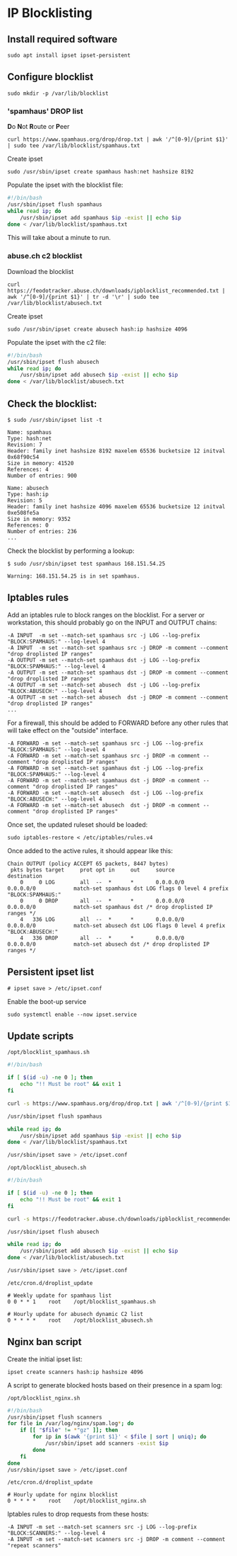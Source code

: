 # IP Blocklisting

## Install required software

    sudo apt install ipset ipset-persistent

## Configure blocklist

    sudo mkdir -p /var/lib/blocklist

### 'spamhaus' DROP list

**D**o **N**ot **R**oute or **P**eer

    curl https://www.spamhaus.org/drop/drop.txt | awk '/^[0-9]/{print $1}' | sudo tee /var/lib/blocklist/spamhaus.txt

Create ipset

    sudo /usr/sbin/ipset create spamhaus hash:net hashsize 8192

Populate the ipset with the blocklist file:

```sh
#!/bin/bash
/usr/sbin/ipset flush spamhaus
while read ip; do 
    /usr/sbin/ipset add spamhaus $ip -exist || echo $ip
done < /var/lib/blocklist/spamhaus.txt
```

This will take about a minute to run.

### abuse.ch c2 blocklist

Download the blocklist

    curl https://feodotracker.abuse.ch/downloads/ipblocklist_recommended.txt | awk '/^[0-9]/{print $1}' | tr -d '\r' | sudo tee /var/lib/blocklist/abusech.txt

Create ipset

    sudo /usr/sbin/ipset create abusech hash:ip hashsize 4096

Populate the ipset with the c2 file:

```sh
#!/bin/bash
/usr/sbin/ipset flush abusech
while read ip; do 
    /usr/sbin/ipset add abusech $ip -exist || echo $ip
done < /var/lib/blocklist/abusech.txt
```


## Check the blocklist:

```
$ sudo /usr/sbin/ipset list -t

Name: spamhaus
Type: hash:net
Revision: 7
Header: family inet hashsize 8192 maxelem 65536 bucketsize 12 initval 0x68f90c54
Size in memory: 41520
References: 4
Number of entries: 900

Name: abusech
Type: hash:ip
Revision: 5
Header: family inet hashsize 4096 maxelem 65536 bucketsize 12 initval 0xe508fe5a
Size in memory: 9352
References: 0
Number of entries: 236
...
```

Check the blocklist by performing a lookup: 

```
$ sudo /usr/sbin/ipset test spamhaus 168.151.54.25

Warning: 168.151.54.25 is in set spamhaus.
```

## Iptables rules

Add an iptables rule to block ranges on the blocklist. 
For a server or workstation, this should probably go on the INPUT and OUTPUT chains:

```
-A INPUT  -m set --match-set spamhaus src -j LOG --log-prefix "BLOCK:SPAMHAUS:" --log-level 4
-A INPUT  -m set --match-set spamhaus src -j DROP -m comment --comment "drop droplisted IP ranges"
-A OUTPUT -m set --match-set spamhaus dst -j LOG --log-prefix "BLOCK:SPAMHAUS:" --log-level 4
-A OUTPUT -m set --match-set spamhaus dst -j DROP -m comment --comment "drop droplisted IP ranges"
-A OUTPUT -m set --match-set abusech  dst -j LOG --log-prefix "BLOCK:ABUSECH:" --log-level 4
-A OUTPUT -m set --match-set abusech  dst -j DROP -m comment --comment "drop droplisted IP ranges"
...
```

For a firewall, this should be added to FORWARD before any other rules that will take effect on the "outside" interface.

```
-A FORWARD -m set --match-set spamhaus src -j LOG --log-prefix "BLOCK:SPAMHAUS:" --log-level 4
-A FORWARD -m set --match-set spamhaus src -j DROP -m comment --comment "drop droplisted IP ranges"
-A FORWARD -m set --match-set spamhaus dst -j LOG --log-prefix "BLOCK:SPAMHAUS:" --log-level 4
-A FORWARD -m set --match-set spamhaus dst -j DROP -m comment --comment "drop droplisted IP ranges"
-A FORWARD -m set --match-set abusech  dst -j LOG --log-prefix "BLOCK:ABUSECH:" --log-level 4
-A FORWARD -m set --match-set abusech  dst -j DROP -m comment --comment "drop droplisted IP ranges"
```

Once set, the updated ruleset should be loaded:

    sudo iptables-restore < /etc/iptables/rules.v4

Once added to the active rules, it should appear like this: 

```
Chain OUTPUT (policy ACCEPT 65 packets, 8447 bytes)
 pkts bytes target     prot opt in     out     source               destination         
    0     0 LOG        all  --  *      *       0.0.0.0/0            0.0.0.0/0            match-set spamhaus dst LOG flags 0 level 4 prefix "BLOCK:SPAMHAUS:"
    0     0 DROP       all  --  *      *       0.0.0.0/0            0.0.0.0/0            match-set spamhaus dst /* drop droplisted IP ranges */
    4   336 LOG        all  --  *      *       0.0.0.0/0            0.0.0.0/0            match-set abusech dst LOG flags 0 level 4 prefix "BLOCK:ABUSECH:"
    4   336 DROP       all  --  *      *       0.0.0.0/0            0.0.0.0/0            match-set abusech dst /* drop droplisted IP ranges */
```

## Persistent ipset list

    # ipset save > /etc/ipset.conf

Enable the boot-up service

    sudo systemctl enable --now ipset.service

## Update scripts

`/opt/blocklist_spamhaus.sh`

```sh
#!/bin/bash

if [ $(id -u) -ne 0 ]; then 
    echo "!! Must be root" && exit 1
fi

curl -s https://www.spamhaus.org/drop/drop.txt | awk '/^[0-9]/{print $1}' > /var/lib/blocklist/spamhaus.txt

/usr/sbin/ipset flush spamhaus

while read ip; do 
    /usr/sbin/ipset add spamhaus $ip -exist || echo $ip
done < /var/lib/blocklist/spamhaus.txt

/usr/sbin/ipset save > /etc/ipset.conf
```

`/opt/blocklist_abusech.sh`

```sh
#!/bin/bash

if [ $(id -u) -ne 0 ]; then 
    echo "!! Must be root" && exit 1
fi

curl -s https://feodotracker.abuse.ch/downloads/ipblocklist_recommended.txt | awk '/^[0-9]/{print $1}' | tr -d '\r' > /var/lib/blocklist/abusech.txt

/usr/sbin/ipset flush abusech

while read ip; do 
    /usr/sbin/ipset add abusech $ip -exist || echo $ip
done < /var/lib/blocklist/abusech.txt

/usr/sbin/ipset save > /etc/ipset.conf
```

`/etc/cron.d/droplist_update`

    # Weekly update for spamhaus list
    0 0 * * 1    root    /opt/blocklist_spamhaus.sh

    # Hourly update for abusech dynamic C2 list
    0 * * * *    root    /opt/blocklist_abusech.sh

## Nginx ban script

Create the initial ipset list:

    ipset create scanners hash:ip hashsize 4096

A script to generate blocked hosts based on their presence in a spam log:

`/opt/blocklist_nginx.sh`

```sh
#!/bin/bash
/usr/sbin/ipset flush scanners
for file in /var/log/nginx/spam.log*; do
    if [[ "$file" != *"gz" ]]; then
        for ip in $(awk '{print $1}' < $file | sort | uniq); do
            /usr/sbin/ipset add scanners -exist $ip
        done
    fi
done
/usr/sbin/ipset save > /etc/ipset.conf
```

`/etc/cron.d/droplist_update`

```
# Hourly update for nginx blocklist
0 * * * *    root    /opt/blocklist_nginx.sh
```

Iptables rules to drop requests from these hosts:

```
-A INPUT -m set --match-set scanners src -j LOG --log-prefix "BLOCK:SCANNERS:" --log-level 4
-A INPUT -m set --match-set scanners src -j DROP -m comment --comment "repeat scanners"
```
